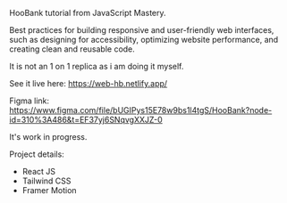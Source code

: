 HooBank tutorial from JavaScript Mastery.

Best practices for building responsive and user-friendly web interfaces, such as designing for accessibility, optimizing website performance, and creating clean and reusable code.

It is not an 1 on 1 replica as i am doing it myself.

See it live here: https://web-hb.netlify.app/

Figma link: https://www.figma.com/file/bUGIPys15E78w9bs1l4tgS/HooBank?node-id=310%3A486&t=EF37yj6SNqvgXXJZ-0

It's work in progress.

Project details:

- React JS
- Tailwind CSS
- Framer Motion
